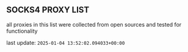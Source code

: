## SOCKS4 PROXY LIST

all proxies in this list were collected from open sources and tested for functionality

last update: `2025-01-04 13:52:02.094033+00:00`